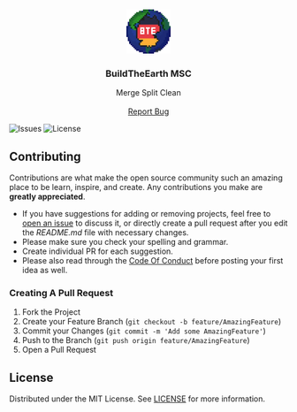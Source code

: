 <br/>
<p align="center">
  <a href="https://github.com/bte-germany/BTE-MSC">
    <img src="src/main/resources/logo.png" alt="Logo" width="80" height="80">
  </a>

  <h3 align="center">BuildTheEarth MSC</h3>

  <p align="center">
    Merge Split Clean
    <br/>
    <br/>
    <a href="https://github.com/bte-germany/BTE-MSC/issues">Report Bug</a>
  </p>
</p>

![Issues](https://img.shields.io/github/issues/bte-germany/BTE-MSC) ![License](https://img.shields.io/github/license/bte-germany/BTE-MSC) 

## Contributing

Contributions are what make the open source community such an amazing place to be learn, inspire, and create. Any contributions you make are **greatly appreciated**.
* If you have suggestions for adding or removing projects, feel free to [open an issue](https://github.com/bte-germany/BTE-MSC/issues/new) to discuss it, or directly create a pull request after you edit the *README.md* file with necessary changes.
* Please make sure you check your spelling and grammar.
* Create individual PR for each suggestion.
* Please also read through the [Code Of Conduct](https://github.com/bte-germany/BTE-MSC/blob/main/CODE_OF_CONDUCT.md) before posting your first idea as well.

### Creating A Pull Request

1. Fork the Project
2. Create your Feature Branch (`git checkout -b feature/AmazingFeature`)
3. Commit your Changes (`git commit -m 'Add some AmazingFeature'`)
4. Push to the Branch (`git push origin feature/AmazingFeature`)
5. Open a Pull Request

## License

Distributed under the MIT License. See [LICENSE](https://github.com/bte-germany/BTE-MSC/blob/main/LICENSE.md) for more information.
